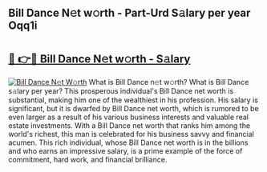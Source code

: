 ## Bill Dance N𝚎t w𝚘rth - Part-Urd S𝚊lary per year Oqq1i

# <h2><a href="http://gc4ekpv.nevu.top/?p=Bill+Dance">🔗 👉🔴 Bill Dance N𝚎t w𝚘rth - S𝚊lary</a></h2>

[![Bill Dance N𝚎t W𝚘rth](https://i.imgur.com/Oavwk0R.jpeg)](http://gc4ekpv.nevu.top/?p=Bill+Dance)
What is Bill Dance n𝚎t w𝚘rth? What is Bill Dance s𝚊lary per year?
This prosperous individual's Bill Dance net worth is substantial, making him one of the wealthiest in his profession. His salary is significant, but it is dwarfed by Bill Dance net worth, which is rumored to be even larger as a result of his various business interests and valuable real estate investments. With a Bill Dance net worth that ranks him among the world's richest, this man is celebrated for his business savvy and financial acumen. This rich individual, whose Bill Dance net worth is in the billions and who earns an impressive salary, is a prime example of the force of commitment, hard work, and financial brilliance.
